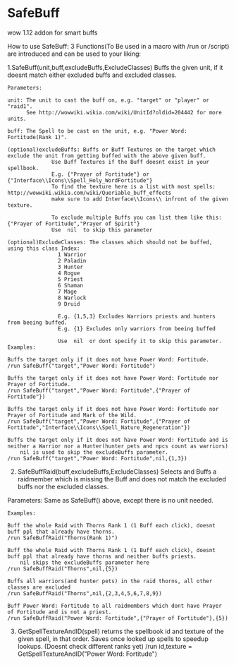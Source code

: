 # SafeBuff
wow 1.12 addon for smart buffs


How to use SafeBuff:
3 Functions(To Be used in a macro with /run or /script) are introduced and can be used to your liking:

1.SafeBuff(unit,buff,excludeBuffs,ExcludeClasses) Buffs the given unit, if it doesnt match either excluded buffs and excluded classes.

	Parameters: 
	
	unit: The unit to cast the buff on, e.g. "target" or "player" or "raid1".
		  See http://wowwiki.wikia.com/wiki/UnitId?oldid=204442 for more units.

	buff: The Spell to be cast on the unit, e.g. "Power Word: Fortitude(Rank 1)". 

	(optional)excludeBuffs: Buffs or Buff Textures on the target which exclude the unit from getting buffed with the above given buff.
				  Use Buff Textures if the Buff doesnt exist in your spellbook.
				  E.g. {"Prayer of Fortitude"} or {"Interface\\Icons\\Spell_Holy_WordFortitude"}
				  To find the texture here is a list with most spells: http://wowwiki.wikia.com/wiki/Queriable_buff_effects
				  make sure to add Interface\\Icons\\ infront of the given texture.
				  
				  To exclude multiple Buffs you can list them like this: {"Prayer of Fortitude","Prayer of Spirit"}
				  Use  nil  to skip this parameter
	
	(optional)ExcludeClasses: The classes which should not be buffed, using this class Index:
					1 Warrior
					2 Paladin
					3 Hunter
					4 Rogue
					5 Priest
					6 Shaman
					7 Mage
					8 Warlock
					9 Druid

					E.g. {1,5,3} Excludes Warriors priests and hunters from beeing buffed.
					E.g. {1} Excludes only warriors from beeing buffed
					
					Use  nil  or dont specify it to skip this parameter.
	Examples:
	
	Buffs the target only if it does not have Power Word: Fortitude.
	/run SafeBuff("target","Power Word: Fortitude")

	Buffs the target only if it does not have Power Word: Fortitude nor Prayer of Fortitude.
	/run SafeBuff("target","Power Word: Fortitude",{"Prayer of Fortitude"}) 
	
	Buffs the target only if it does not have Power Word: Fortitude nor Prayer of Fortitude and Mark of the Wild.
	/run SafeBuff("target","Power Word: Fortitude",{"Prayer of Fortitude","Interface\\Icons\\Spell_Nature_Regeneration"})

	Buffs the target only if it does not have Power Word: Fortitude and is neither a Warrior nor a Hunter(hunter pets and npcs count as warriors)
		nil is used to skip the excludeBuffs parameter.
	/run SafeBuff("target","Power Word: Fortitude",nil,{1,3})

	
2. SafeBuffRaid(buff,excludeBuffs,ExcludeClasses) Selects and Buffs a raidmember which is missing the Buff and does not match the excluded buffs nor the excluded classes.
	
Parameters: Same as SafeBuff() above, except there is no unit needed.
	
	Examples:
	
	Buff the whole Raid with Thorns Rank 1 (1 Buff each click), doesnt buff ppl that already have thorns.
	/run SafeBuffRaid("Thorns(Rank 1)") 
	
	Buff the whole Raid with Thorns Rank 1 (1 Buff each click), doesnt buff ppl that already have thorns and neither buffs priests.
		nil skips the excludeBuffs parameter here
	/run SafeBuffRaid("Thorns",nil,{5}) 
	
	Buffs all warriors(and hunter pets) in the raid thorns, all other classes are excluded
	/run SafeBuffRaid("Thorns",nil,{2,3,4,5,6,7,8,9})
	
	Buff Power Word: Fortitude to all raidmembers which dont have Prayer of Fortitude and is not a priest.
	/run SafeBuffRaid("Power Word: Fortitude",{"Prayer of Fortitude"},{5}) 
	
3. GetSpellTextureAndID(spell) returns the spellbook id and texture of the given spell, in that order. Saves once looked up spells to speedup lookups. (Doesnt check different ranks yet)
/run id,texture = GetSpellTextureAndID("Power Word: Fortitude")
